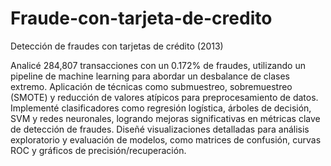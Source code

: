 # Fraude-con-tarjeta-de-credito
Detección de fraudes con tarjetas de crédito (2013)

Analicé 284,807 transacciones con un 0.172% de fraudes, utilizando un pipeline de machine learning para abordar un desbalance de clases extremo.
Aplicación de técnicas como submuestreo, sobremuestreo (SMOTE) y reducción de valores atípicos para preprocesamiento de datos.
Implementé clasificadores como regresión logística, árboles de decisión, SVM y redes neuronales, logrando mejoras significativas en métricas clave de detección de fraudes.
Diseñé visualizaciones detalladas para análisis exploratorio y evaluación de modelos, como matrices de confusión, curvas ROC y gráficos de precisión/recuperación.
